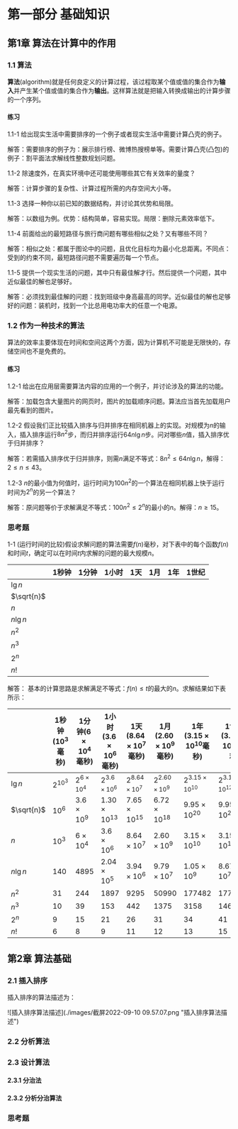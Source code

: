 # 第一部分 基础知识

## 第1章 算法在计算中的作用

### 1.1 算法

**算法**(algorithm)就是任何良定义的计算过程，该过程取某个值或值的集合作为**输入**并产生某个值或值的集合作为**输出**。这样算法就是把输入转换成输出的计算步骤的一个序列。

#### 练习

1.1-1 给出现实生活中需要排序的一个例子或者现实生活中需要计算凸壳的例子。

解答：需要排序的例子为：展示排行榜、微博热搜榜单等。需要计算凸壳(凸包)的例子：割平面法求解线性整数规划问题。

1.1-2 除速度外，在真实环境中还可能使用哪些其它有关效率的量度？

解答：计算步骤的复杂性、计算过程所需的内存空间大小等。

1.1-3 选择一种你以前已知的数据结构，并讨论其优势和局限。

解答：以数组为例。优势：结构简单，容易实现。局限：删除元素效率低下。

1.1-4 前面给出的最短路径与旅行商问题有哪些相似之处？又有哪些不同？

解答：相似之处：都属于图论中的问题，且优化目标均为最小化总距离。不同点：受到的约束不同，最短路径问题不需要遍历每一个节点。

1.1-5 提供一个现实生活的问题，其中只有最佳解才行。然后提供一个问题，其中近似最佳的解也足够好。

解答：必须找到最佳解的问题：找到班级中身高最高的同学。近似最佳的解也足够好的问题：装机时，找到一个比总用电功率大的任意一个电源。

### 1.2 作为一种技术的算法

算法的效率主要体现在时间和空间这两个方面，因为计算机不可能是无限快的，存储空间也不是免费的。

#### 练习

1.2-1 给出在应用层需要算法内容的应用的一个例子，并讨论涉及的算法的功能。

解答：加载包含大量图片的网页时，图片的加载顺序问题。算法应当首先加载用户最先看到的图片。

1.2-2 假设我们正比较插入排序与归并排序在相同机器上的实现。对规模为$n$的输入，插入排序运行$8n^2$步，而归并排序运行$64n\lg{n}$步。问对哪些$n$值，插入排序优于归并排序？

解答：若需插入排序优于归并排序，则需$n$满足不等式：$8n^2 \le 64n\lg{n}$，解得：$2 \leq n \leq 43$。

1.2-3 $n$的最小值为何值时，运行时间为$100n^2$的一个算法在相同机器上快于运行时间为$2^n$的另一个算法？

解答：原问题等价于求解满足不等式：$100n^2 \le 2^n$的最小的$n$。解得：$n \geq 15$。

### 思考题

1-1 (运行时间的比较)假设求解问题的算法需要$f(n)$毫秒，对下表中的每个函数$f(n)$和时间$t$，确定可以在时间$t$内求解的问题的最大规模$n$。

|            | 1秒钟 | 1分钟 | 1小时 | 1天 | 1月 | 1年 | 1世纪 |
| ---------- | ----- | ----- | ----- | --- | --- | --- | ----- |
| $\lg{n}$   |       |       |       |     |     |     |       |
| $\sqrt{n}$ |       |       |       |     |     |     |       |
| $n$        |       |       |       |     |     |     |       |
| $n\lg{n}$  |       |       |       |     |     |     |       |
| $n^2$      |       |       |       |     |     |     |       |
| $n^3$      |       |       |       |     |     |     |       |
| $2^n$      |       |       |       |     |     |     |       |
| $n!$       |       |       |       |     |     |     |       |

解答： 基本的计算思路是求解满足不等式：$f(n) \leq t$的最大的$n$。求解结果如下表所示：

|            | 1秒钟($10^3$毫秒) | 1分钟($6 \times 10^4$毫秒) | 1小时($3.6 \times 10^6$毫秒) | 1天($8.64 \times 10^7$毫秒) | 1月($2.60 \times 10^9$毫秒) | 1年($3.15 \times 10^{10}$毫秒) | 1世纪($3.15 \times 10^{12}$毫秒) |
| ---------- | ----------------- | -------------------------- | ---------------------------- | --------------------------- | --------------------------- | ------------------------------ | -------------------------------- |
| $\lg{n}$   | $2^{10^3}$        | $2^{6 \times 10^4}$        | $2^{3.6 \times 10^6}$        | $2^{8.64 \times 10^7}$      | $2^{2.60 \times 10^9}$      | $2^{3.15 \times 10^{10}}$      | $2^{3.15 \times 10^{12}}$        |
| $\sqrt{n}$ | $10^6$            | $3.6\times10^{9}$          | $1.30\times10^{13}$          | $7.65\times10^{15}$         | $6.72\times10^{18}$         | $9.95\times10^{20}$            | $9.95\times10^{24}$              |
| $n$        | $10^3$            | $6 \times 10^4$            | $3.6 \times 10^6$            | $8.64 \times 10^7$          | $2.60 \times 10^9$          | $3.15 \times 10^{10}$          | $3.15 \times 10^{12}$            |
| $n\lg{n}$  | $140$             | $4895$                     | $2.04\times10^{5}$           | $3.94\times10^{6}$          | $9.79\times10^{7}$          | $1.05\times10^{9}$             | $8.67\times10^{7}$               |
| $n^2$      | $31$              | $244$                      | $1897$                       | $9295$                      | $50990$                     | $177482$                       | $1774823$                        |
| $n^3$      | $10$              | $39$                       | $153$                        | $442$                       | $1375$                      | $3158$                         | $14658$                          |
| $2^n$      | $9$               | $15$                       | $21$                         | $26$                        | $31$                        | $34$                           | $41$                             |
| $n!$       | $6$               | $8$                        | $9$                          | $11$                        | $12$                        | $13$                           | $15$                             |

## 第2章 算法基础

### 2.1 插入排序

插入排序的算法描述为：

![插入排序算法描述](./images/截屏2022-09-10 09.57.07.png "插入排序算法描述")


### 2.2 分析算法

### 2.3 设计算法

#### 2.3.1 分治法

#### 2.3.2 分析分治算法

### 思考题


